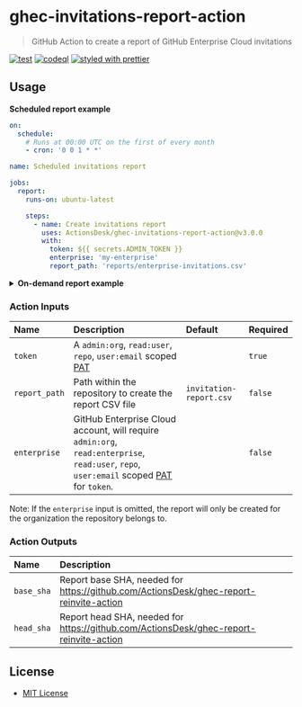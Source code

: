 # ghec-invitations-report-action

> GitHub Action to create a report of GitHub Enterprise Cloud invitations

[![test](https://github.com/ActionsDesk/ghec-invitations-report-action/actions/workflows/test.yml/badge.svg)](https://github.com/ActionsDesk/ghec-invitations-report-action/actions/workflows/test.yml) [![codeql](https://github.com/ActionsDesk/ghec-invitations-report-action/actions/workflows/codeql.yml/badge.svg)](https://github.com/ActionsDesk/ghec-invitations-report-action/actions/workflows/codeql.yml) [![styled with prettier](https://img.shields.io/badge/styled_with-prettier-ff69b4.svg)](https://github.com/prettier/prettier)

## Usage

**Scheduled report example**

```yml
on:
  schedule:
    # Runs at 00:00 UTC on the first of every month
    - cron: '0 0 1 * *'

name: Scheduled invitations report

jobs:
  report:
    runs-on: ubuntu-latest

    steps:
      - name: Create invitations report
        uses: ActionsDesk/ghec-invitations-report-action@v3.0.0
        with:
          token: ${{ secrets.ADMIN_TOKEN }}
          enterprise: 'my-enterprise'
          report_path: 'reports/enterprise-invitations.csv'
```

<details>
  <summary><strong>On-demand report example</strong></summary>

```yml
on:
  workflow_dispatch:
    inputs:
      enterprise:
        description: 'GitHub Enterprise Cloud account, if omitted the report will target the repository organization only'
        required: false
        default: 'my-enterprise'
      report_path:
        description: 'Path to the report file'
        default: 'reports/invitations.csv'
        required: false

name: Invitations

jobs:
  report:
    runs-on: ubuntu-latest

    steps:
      - name: Create invitations report
        uses: ActionsDesk/ghec-invitations-report-action@v3.0.0
        with:
          token: ${{ secrets.ADMIN_TOKEN }}
          enterprise: ${{ github.event.inputs.enterprise }}
          report_path: ${{ github.event.inputs.report_path }}
```

</details>

### Action Inputs

| Name          | Description                                                                                                                               | Default                 | Required |
| :------------ | :---------------------------------------------------------------------------------------------------------------------------------------- | :---------------------- | :------- |
| `token`       | A `admin:org`, `read:user`, `repo`, `user:email` scoped [PAT]                                                                             |                         | `true`   |
| `report_path` | Path within the repository to create the report CSV file                                                                                  | `invitation-report.csv` | `false`  |
| `enterprise`  | GitHub Enterprise Cloud account, will require `admin:org`, `read:enterprise`, `read:user`, `repo`, `user:email` scoped [PAT] for `token`. |                         | `false`  |

Note: If the `enterprise` input is omitted, the report will only be created for the organization the repository belongs to.

### Action Outputs

| Name       | Description                                                                            |
| :--------- | :------------------------------------------------------------------------------------- |
| `base_sha` | Report base SHA, needed for https://github.com/ActionsDesk/ghec-report-reinvite-action |
| `head_sha` | Report head SHA, needed for https://github.com/ActionsDesk/ghec-report-reinvite-action |

## License

- [MIT License](./license)

[pat]: https://docs.github.com/en/github/authenticating-to-github/creating-a-personal-access-token 'Personal Access Token'
